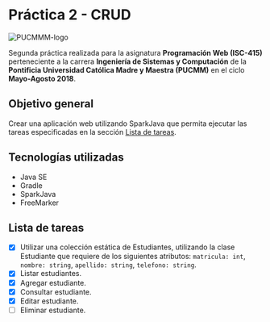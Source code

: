 # Práctica 2 - CRUD

![PUCMMM-logo](https://i.imgur.com/9eEIci9.png)

Segunda práctica realizada para la asignatura **Programación Web (ISC-415)** perteneciente a la carrera **Ingeniería de Sistemas y Computación** de la **Pontificia Universidad Católica Madre y Maestra (PUCMM)** en el ciclo **Mayo-Agosto 2018**.

## Objetivo general

Crear una aplicación web utilizando SparkJava que permita ejecutar las tareas especificadas en la sección [Lista de tareas](#lista-de-tareas).

## Tecnologías utilizadas

- Java SE
- Gradle
- SparkJava
- FreeMarker

## Lista de tareas

- [X] Utilizar una colección estática de Estudiantes, utilizando la clase Estudiante que requiere de los siguientes atributos: `matricula: int`, `nombre: string`, `apellido: string`, `telefono: string`.
- [X] Listar estudiantes.
- [X] Agregar estudiante.
- [X] Consultar estudiante.
- [X] Editar estudiante.
- [ ] Eliminar estudiante.
